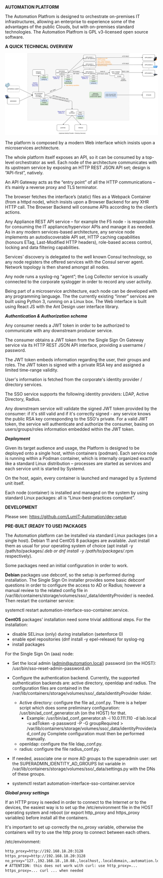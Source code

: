 
**AUTOMATION PLATFORM** 

The Automation Platfrom is designed to orchestrate on-premises IT infrastructures, allowing an enterprise to experience some of the advantages of the public Clouds, but with on-premises standard technologies.
The Automation Platfrom is GPL v3-licensed open source software.

**A QUICK TECHNICAL OVERVIEW**

![Architecture](architecture.png)

The platform is composed by a modern Web interface which insists upon a microservices architecture. 

The whole platform itself exposes an API, so it can be consumed by a top-level orchestrator as well.
Each node of the architecture communicates with its upstream service by exposing an HTTP REST JSON API set; design is “API-first”, natively.

An API Gateway acts as the “entry point” of all the HTTP communications – it’s mainly a reverse proxy and TLS terminator.

The browser fetches the interface’s (static) files as a Webpack Container (from a httpd node), which insists upon a Browser Backend for any XHR HTTP call. The Browser Backend will consume APIs according to the client’s actions.

Any Appliance REST API service – for example the F5 node - is responsible for consuming the IT appliance/hypervisor APIs and manage it as needed.
As in any modern services-based architecture, any service node implements an autodiscoverable API set, HTTP caching capabilities (honours ETag, Last-Modified HTTP headers), role-based access control, locking and data filtering capabilities.

Services’ discovery is delegated to the well known Consul technology, so any node registers the offered services with the Consul server agent. Network topology is then shared amongst all nodes.

Any node runs a syslog-ng “agent”; the Log Collector service is usually connected to the corporate syslogger in order to record any user activity.

Being part of a microservice architecture, each node can be developed with any programming language. The the currently existing “inner” services are built using Python 3, running on a Linux box. The Web interface is built using React JS with the Ant Design user interface library.

***Authentication & Authorization schema***

Any consumer needs a JWT token in order to be authorized to communicate with any downstream producer service. 

The consumer obtains a JWT token from the Single Sign On Gateway service via its HTTP REST JSON API interface, providing a username / password. 

The JWT token embeds information regarding the user, their groups and roles. The JWT token is signed with a private RSA key and assigned a limited time-range validity.

User's information is fetched from the corporate's identity provider / directory services.

The SSO service supports the following identity providers: LDAP, Active Directory, Radius.

Any downstream service will validate the signed JWT token provided by the consumer: if it's still valid and if it's correctly signed - any service knows the public RSA key corresponding to the SSO's private. For a valid JWT token, the service will authenticate and authorize the consumer, basing on users/groups/roles information embedded within the JWT token.

***Deployment***

Given its target audience and usage, the Platform is designed to be deployed onto a single host, within containers (podman).
Each service node is running within a Podman container, which is internally organized exactly like a standard Linux distribution – processes are started as services and each service unit is started by Systemd. 

On the host, again, every container is launched and managed by a Systemd unit itself. 

Each node (container) is installed and managed on the system by using standard Linux packages: all is “Linux-best-practices compliant”.


**DEVELOPMENT**

Please see: https://github.com/LumIT-Automation/dev-setup


**PRE-BUILT (READY TO USE) PACKAGES**

The Automation platform can be installed via standard Linux packages (on a single host).
Debian 11 and CentOS 8 packages are available. Just install them as usual for your operating system of choice (apt install -y /path/to/packages/*.deb or  dnf install -y /path/to/packages/*.rpm respectively).

Some packages need an initial configuration in order to work.

**Debian** packages use debconf, so the setup is performed during installation.
The Single Sign On installer provides some basic debconf questions in order to configure the access to AD or Radius; however a manual review to the related config file in /var/lib/containers/storage/volumes/sso/_data/identityProvider/ is needed. Then restart the container service: 

systemctl restart automation-interface-sso-container.service.

**CentOS** packages' installation need some trivial additional steps.
For the installation:
 - disable SELinux (only) during installation (setenforce 0)
 - enable epel repositories (dnf install -y epel-release) for syslog-ng
 - install packages

For the Single Sign On (aaa) node:
 - Set the local admin (admin@automation.local) password (on the HOST): /usr/bin/sso-reset-admin-password.sh <password>
 - Configure the authentication backend. Currently, the supported authentication backends are: active directory, openldap and radius. The configuration files are contained in the /var/lib/containers/storage/volumes/sso/_data/identityProvider folder.
  
   - Active directory: configure the file ad_conf.py. There is a helper script which does some preliminary configuration: /usr/bin/ad_conf_generator.sh (on the HOST) for that.
        - Example: /usr/bin/ad_conf_generator.sh -i 10.0.111.110 -d lab.local -u adToken -p password -P -G groupRequired > /var/lib/containers/storage/volumes/sso/_data/identityProvider/ad_conf.py
Complete configuration must then be performed manually.
    - openldap: configure the file ldap_conf.py.
    - radius: configure the file radius_conf.py.

 - If needed, associate one or more AD groups to the superadmin user: set the SUPERADMIN_IDENTITY_AD_GROUPS list variable in /var/lib/containers/storage/volumes/sso/_data/settings.py with the DNs of these groups.

- systemctl restart automation-interface-sso-container.service

***Global proxy settings***

If an HTTP proxy is needed in order to connect to the Internet or to the devices, the easiest way is to set up the /etc/environment file in the HOST operating system and reboot (or export http_proxy and https_proxy variables) before install all the containers.

It's important to set up correctly the no_proxy variable, otherwise the containers will try to use the http proxy to connect between each others.  
   
/etc/environment:

    http_proxy=http://192.168.18.20:3128
    https_proxy=http://192.168.18.20:3128
    no_proxy="127.,192.168.18.,10.88.,localhost,.localdomain,.automation.local" # ATTENTION: this does not work with curl: use http_proxy=... https_proxy=... curl ... when needed

